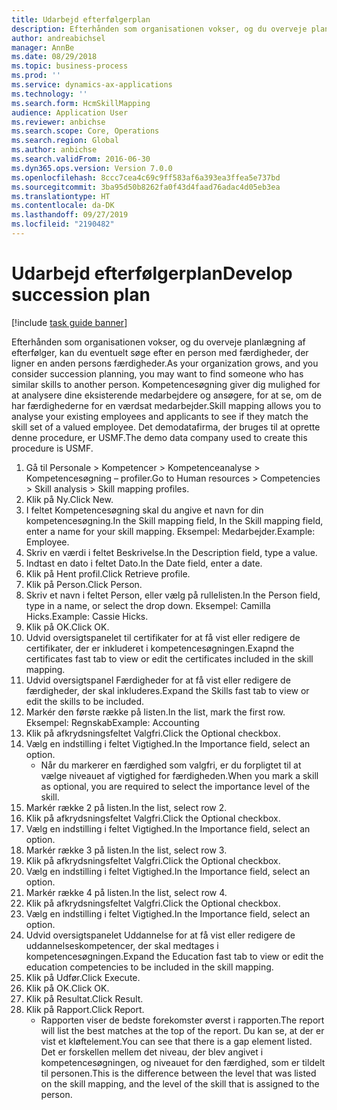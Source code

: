 ```yaml
---
title: Udarbejd efterfølgerplan
description: Efterhånden som organisationen vokser, og du overveje planlægning af efterfølger, kan du eventuelt søge efter en person med færdigheder, der ligner en anden persons færdigheder.
author: andreabichsel
manager: AnnBe
ms.date: 08/29/2018
ms.topic: business-process
ms.prod: ''
ms.service: dynamics-ax-applications
ms.technology: ''
ms.search.form: HcmSkillMapping
audience: Application User
ms.reviewer: anbichse
ms.search.scope: Core, Operations
ms.search.region: Global
ms.author: anbichse
ms.search.validFrom: 2016-06-30
ms.dyn365.ops.version: Version 7.0.0
ms.openlocfilehash: 8ccc7cea4c69c9ff583af6a393ea3ffea5e737bd
ms.sourcegitcommit: 3ba95d50b8262fa0f43d4faad76adac4d05eb3ea
ms.translationtype: HT
ms.contentlocale: da-DK
ms.lasthandoff: 09/27/2019
ms.locfileid: "2190482"
---
```

# <a name="develop-succession-plan"></a><span data-ttu-id="4ab4c-103">Udarbejd efterfølgerplan</span><span class="sxs-lookup"><span data-stu-id="4ab4c-103">Develop succession plan</span></span>

[!include [task guide banner](../../includes/task-guide-banner.md)]

<span data-ttu-id="4ab4c-104">Efterhånden som organisationen vokser, og du overveje planlægning af efterfølger, kan du eventuelt søge efter en person med færdigheder, der ligner en anden persons færdigheder.</span><span class="sxs-lookup"><span data-stu-id="4ab4c-104">As your organization grows, and you consider succession planning, you may want to find someone who has similar skills to another person.</span></span>  <span data-ttu-id="4ab4c-105">Kompetencesøgning giver dig mulighed for at analysere dine eksisterende medarbejdere og ansøgere, for at se, om de har færdighederne for en værdsat medarbejder.</span><span class="sxs-lookup"><span data-stu-id="4ab4c-105">Skill mapping allows you to analyse your existing employees and applicants to see if they match the skill set of a valued employee.</span></span> <span data-ttu-id="4ab4c-106">Det demodatafirma, der bruges til at oprette denne procedure, er USMF.</span><span class="sxs-lookup"><span data-stu-id="4ab4c-106">The demo data company used to create this procedure is USMF.</span></span>

1. <span data-ttu-id="4ab4c-107">Gå til Personale > Kompetencer > Kompetenceanalyse > Kompetencesøgning – profiler.</span><span class="sxs-lookup"><span data-stu-id="4ab4c-107">Go to Human resources > Competencies > Skill analysis > Skill mapping profiles.</span></span>
2. <span data-ttu-id="4ab4c-108">Klik på Ny.</span><span class="sxs-lookup"><span data-stu-id="4ab4c-108">Click New.</span></span>
3. <span data-ttu-id="4ab4c-109">I feltet Kompetencesøgning skal du angive et navn for din kompetencesøgning.</span><span class="sxs-lookup"><span data-stu-id="4ab4c-109">In the Skill mapping field, In the Skill mapping field, enter a name for your skill mapping.</span></span>  <span data-ttu-id="4ab4c-110">Eksempel: Medarbejder.</span><span class="sxs-lookup"><span data-stu-id="4ab4c-110">Example: Employee.</span></span>
4. <span data-ttu-id="4ab4c-111">Skriv en værdi i feltet Beskrivelse.</span><span class="sxs-lookup"><span data-stu-id="4ab4c-111">In the Description field, type a value.</span></span>
5. <span data-ttu-id="4ab4c-112">Indtast en dato i feltet Dato.</span><span class="sxs-lookup"><span data-stu-id="4ab4c-112">In the Date field, enter a date.</span></span>
6. <span data-ttu-id="4ab4c-113">Klik på Hent profil.</span><span class="sxs-lookup"><span data-stu-id="4ab4c-113">Click Retrieve profile.</span></span>
7. <span data-ttu-id="4ab4c-114">Klik på Person.</span><span class="sxs-lookup"><span data-stu-id="4ab4c-114">Click Person.</span></span>
8. <span data-ttu-id="4ab4c-115">Skriv et navn i feltet Person, eller vælg på rullelisten.</span><span class="sxs-lookup"><span data-stu-id="4ab4c-115">In the Person field, type in a name, or select the drop down.</span></span>  <span data-ttu-id="4ab4c-116">Eksempel: Camilla Hicks.</span><span class="sxs-lookup"><span data-stu-id="4ab4c-116">Example: Cassie Hicks.</span></span>
9. <span data-ttu-id="4ab4c-117">Klik på OK.</span><span class="sxs-lookup"><span data-stu-id="4ab4c-117">Click OK.</span></span>
10. <span data-ttu-id="4ab4c-118">Udvid oversigtspanelet til certifikater for at få vist eller redigere de certifikater, der er inkluderet i kompetencesøgningen.</span><span class="sxs-lookup"><span data-stu-id="4ab4c-118">Exapnd the certificates fast tab to view or edit the certificates included in the skill mapping.</span></span>
11. <span data-ttu-id="4ab4c-119">Udvid oversigtspanel Færdigheder for at få vist eller redigere de færdigheder, der skal inkluderes.</span><span class="sxs-lookup"><span data-stu-id="4ab4c-119">Expand the Skills fast tab to view or edit the skills to be included.</span></span>
12. <span data-ttu-id="4ab4c-120">Markér den første række på listen.</span><span class="sxs-lookup"><span data-stu-id="4ab4c-120">In the list, mark the first row.</span></span>  <span data-ttu-id="4ab4c-121">Eksempel: Regnskab</span><span class="sxs-lookup"><span data-stu-id="4ab4c-121">Example:  Accounting</span></span>
13. <span data-ttu-id="4ab4c-122">Klik på afkrydsningsfeltet Valgfri.</span><span class="sxs-lookup"><span data-stu-id="4ab4c-122">Click the Optional checkbox.</span></span>
14. <span data-ttu-id="4ab4c-123">Vælg en indstilling i feltet Vigtighed.</span><span class="sxs-lookup"><span data-stu-id="4ab4c-123">In the Importance field, select an option.</span></span>
    * <span data-ttu-id="4ab4c-124">Når du markerer en færdighed som valgfri, er du forpligtet til at vælge niveauet af vigtighed for færdigheden.</span><span class="sxs-lookup"><span data-stu-id="4ab4c-124">When you mark a skill as optional, you are required to select the importance level of the skill.</span></span>  
15. <span data-ttu-id="4ab4c-125">Markér række 2 på listen.</span><span class="sxs-lookup"><span data-stu-id="4ab4c-125">In the list, select row 2.</span></span>
16. <span data-ttu-id="4ab4c-126">Klik på afkrydsningsfeltet Valgfri.</span><span class="sxs-lookup"><span data-stu-id="4ab4c-126">Click the Optional checkbox.</span></span>
17. <span data-ttu-id="4ab4c-127">Vælg en indstilling i feltet Vigtighed.</span><span class="sxs-lookup"><span data-stu-id="4ab4c-127">In the Importance field, select an option.</span></span>
18. <span data-ttu-id="4ab4c-128">Markér række 3 på listen.</span><span class="sxs-lookup"><span data-stu-id="4ab4c-128">In the list, select row 3.</span></span>
19. <span data-ttu-id="4ab4c-129">Klik på afkrydsningsfeltet Valgfri.</span><span class="sxs-lookup"><span data-stu-id="4ab4c-129">Click the Optional checkbox.</span></span>
20. <span data-ttu-id="4ab4c-130">Vælg en indstilling i feltet Vigtighed.</span><span class="sxs-lookup"><span data-stu-id="4ab4c-130">In the Importance field, select an option.</span></span>
21. <span data-ttu-id="4ab4c-131">Markér række 4 på listen.</span><span class="sxs-lookup"><span data-stu-id="4ab4c-131">In the list, select row 4.</span></span>
22. <span data-ttu-id="4ab4c-132">Klik på afkrydsningsfeltet Valgfri.</span><span class="sxs-lookup"><span data-stu-id="4ab4c-132">Click the Optional checkbox.</span></span>
23. <span data-ttu-id="4ab4c-133">Vælg en indstilling i feltet Vigtighed.</span><span class="sxs-lookup"><span data-stu-id="4ab4c-133">In the Importance field, select an option.</span></span>
24. <span data-ttu-id="4ab4c-134">Udvid oversigtspanelet Uddannelse for at få vist eller redigere de uddannelseskompetencer, der skal medtages i kompetencesøgningen.</span><span class="sxs-lookup"><span data-stu-id="4ab4c-134">Expand the Education fast tab to view or edit the education competencies to be included in the skill mapping.</span></span>
25. <span data-ttu-id="4ab4c-135">Klik på Udfør.</span><span class="sxs-lookup"><span data-stu-id="4ab4c-135">Click Execute.</span></span>
26. <span data-ttu-id="4ab4c-136">Klik på OK.</span><span class="sxs-lookup"><span data-stu-id="4ab4c-136">Click OK.</span></span>
27. <span data-ttu-id="4ab4c-137">Klik på Resultat.</span><span class="sxs-lookup"><span data-stu-id="4ab4c-137">Click Result.</span></span>
28. <span data-ttu-id="4ab4c-138">Klik på Rapport.</span><span class="sxs-lookup"><span data-stu-id="4ab4c-138">Click Report.</span></span>
    * <span data-ttu-id="4ab4c-139">Rapporten viser de bedste forekomster øverst i rapporten.</span><span class="sxs-lookup"><span data-stu-id="4ab4c-139">The report will list the best matches at the top of the report.</span></span>  <span data-ttu-id="4ab4c-140">Du kan se, at der er vist et kløftelement.</span><span class="sxs-lookup"><span data-stu-id="4ab4c-140">You can see that there is a gap element listed.</span></span>  <span data-ttu-id="4ab4c-141">Det er forskellen mellem det niveau, der blev angivet i kompetencesøgningen, og niveauet for den færdighed, som er tildelt til personen.</span><span class="sxs-lookup"><span data-stu-id="4ab4c-141">This is the difference between the level that was listed on the skill mapping, and the level of the skill that is assigned to the person.</span></span>  

